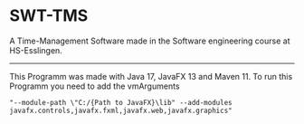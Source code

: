 # SWT-TMS

A Time-Management Software made in the Software engineering course at HS-Esslingen.

---

This Programm was made with Java 17, JavaFX 13 and Maven 11.
To run this Programm you need to add the vmArguments 
```
"--module-path \"C:/{Path to JavaFX}\lib" --add-modules javafx.controls,javafx.fxml,javafx.web,javafx.graphics"
```
